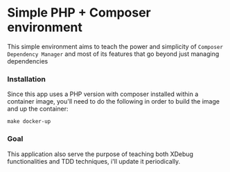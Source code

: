# Simple PHP + Composer environment
This simple environment aims to teach the power and simplicity of `Composer Dependency Manager` and most of its features that go beyond just managing dependencies

### Installation
Since this app uses a PHP version with composer installed within a container image, you'll need to do the following in order to build the image and up the container:

```shell
make docker-up
```

### Goal
This application also serve the purpose of teaching both XDebug functionalities and TDD techniques, i'll update it periodically.